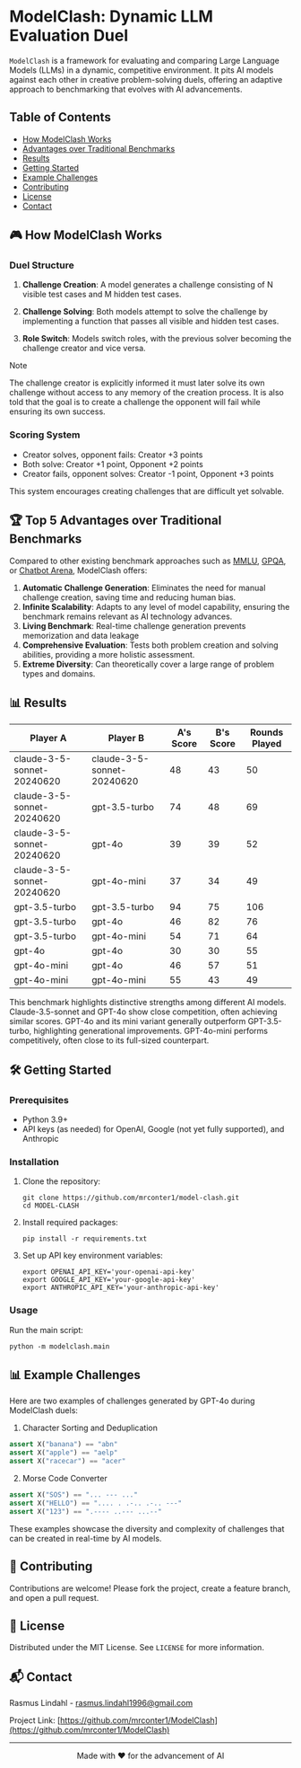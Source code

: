 # ModelClash: Dynamic LLM Evaluation Duel

`ModelClash` is a framework for evaluating and comparing Large Language Models (LLMs) in a dynamic, competitive environment. It pits AI models against each other in creative problem-solving duels, offering an adaptive approach to benchmarking that evolves with AI advancements.

## Table of Contents
- [How ModelClash Works](#-how-modelclash-works)
- [Advantages over Traditional Benchmarks](#-top-5-advantages-over-traditional-benchmarks)
- [Results](#-results)
- [Getting Started](#-getting-started)
- [Example Challenges](#-example-challenges)
- [Contributing](#-contributing)
- [License](#-license)
- [Contact](#-contact)

## 🎮 How ModelClash Works

### Duel Structure

1. **Challenge Creation**: A model generates a challenge consisting of N visible test cases and M hidden test cases.

2. **Challenge Solving**: Both models attempt to solve the challenge by implementing a function that passes all visible and hidden test cases.

3. **Role Switch**: Models switch roles, with the previous solver becoming the challenge creator and vice versa.

> [!NOTE]
>
> The challenge creator is explicitly informed it must later solve its own challenge without access to any memory of the creation process. It is also told that the goal is to create a challenge the opponent will fail while ensuring its own success.

### Scoring System

- Creator solves, opponent fails: Creator +3 points
- Both solve: Creator +1 point, Opponent +2 points
- Creator fails, opponent solves: Creator -1 point, Opponent +3 points

This system encourages creating challenges that are difficult yet solvable.

## 🏆 Top 5 Advantages over Traditional Benchmarks

Compared to other existing benchmark approaches such as [MMLU](https://github.com/hendrycks/test), [GPQA](https://github.com/idavidrein/gpqa), or [Chatbot Arena](https://chat.lmsys.org/), ModelClash offers:

1. **Automatic Challenge Generation**: Eliminates the need for manual challenge creation, saving time and reducing human bias.
2. **Infinite Scalability**: Adapts to any level of model capability, ensuring the benchmark remains relevant as AI technology advances.
3. **Living Benchmark**: Real-time challenge generation prevents memorization and data leakage
4. **Comprehensive Evaluation**: Tests both problem creation and solving abilities, providing a more holistic assessment.
5. **Extreme Diversity**: Can theoretically cover a large range of problem types and domains.

## 📊 Results

| Player A                   | Player B                   | A's Score | B's Score | Rounds Played |
|----------------------------|----------------------------|-----------|-----------|---------------|
| claude-3-5-sonnet-20240620 | claude-3-5-sonnet-20240620 | 48        | 43        | 50            |
| claude-3-5-sonnet-20240620 | gpt-3.5-turbo              | 74        | 48        | 69            |
| claude-3-5-sonnet-20240620 | gpt-4o                     | 39        | 39        | 52            |
| claude-3-5-sonnet-20240620 | gpt-4o-mini                | 37        | 34        | 49            |
| gpt-3.5-turbo              | gpt-3.5-turbo              | 94        | 75        | 106           |
| gpt-3.5-turbo              | gpt-4o                     | 46        | 82        | 76            |
| gpt-3.5-turbo              | gpt-4o-mini                | 54        | 71        | 64            |
| gpt-4o                     | gpt-4o                     | 30        | 30        | 55            |
| gpt-4o-mini                | gpt-4o                     | 46        | 57        | 51            |
| gpt-4o-mini                | gpt-4o-mini                | 55        | 43        | 49            |

This benchmark highlights distinctive strengths among different AI models. Claude-3.5-sonnet and GPT-4o show close competition, often achieving similar scores. GPT-4o and its mini variant generally outperform GPT-3.5-turbo, highlighting generational improvements. GPT-4o-mini performs competitively, often close to its full-sized counterpart.

## 🛠 Getting Started

### Prerequisites

- Python 3.9+
- API keys (as needed) for OpenAI, Google (not yet fully supported), and Anthropic

### Installation

1. Clone the repository:
   ```
   git clone https://github.com/mrconter1/model-clash.git
   cd MODEL-CLASH
   ```

2. Install required packages:
   ```
   pip install -r requirements.txt
   ```

3. Set up API key environment variables:
   ```
   export OPENAI_API_KEY='your-openai-api-key'
   export GOOGLE_API_KEY='your-google-api-key'
   export ANTHROPIC_API_KEY='your-anthropic-api-key'
   ```

### Usage

Run the main script:

```
python -m modelclash.main
```

## 📊 Example Challenges

Here are two examples of challenges generated by GPT-4o during ModelClash duels:

1. Character Sorting and Deduplication
```python
assert X("banana") == "abn"
assert X("apple") == "aelp"
assert X("racecar") == "acer"
```

2. Morse Code Converter
```python
assert X("SOS") == "... --- ..."
assert X("HELLO") == ".... . .-.. .-.. ---"
assert X("123") == ".---- ..--- ...--"
```

These examples showcase the diversity and complexity of challenges that can be created in real-time by AI models.

## 🤝 Contributing

Contributions are welcome! Please fork the project, create a feature branch, and open a pull request.

## 📜 License

Distributed under the MIT License. See `LICENSE` for more information.

## 📬 Contact

Rasmus Lindahl - rasmus.lindahl1996@gmail.com

Project Link: [https://github.com/mrconter1/ModelClash](https://github.com/mrconter1/ModelClash)

---

<p align="center">Made with ❤️ for the advancement of AI</p>